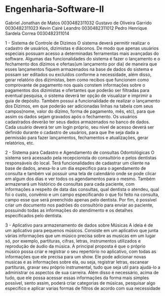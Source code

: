 # Engenharia-Software-II

Gabriel Jonathan de Matos         0030482311032
Gustavo de Oliveira Garrido       0030482311023
Kevin Cairé Leandro               0030482311012
Pedro Henrique Sardela Correa     0030482311014

1 - Sistema de Controle de Dízimos
O sistema deverá permitir realizar o cadastro de usuários, dizimistas e diáconos. De modo que apenas usuários especiais possuam acesso a determinadas ferramentas mais avançadas do software.
Algumas das funcionalidades do sistema é fazer o lançamento e o fechamento dos dízimos e ofertas(um lançamento por dia) de maneira que esses lançamentos fiquem armazenados na base de dados do sistema e possam ser editados ou excluídos conforme a necessidade, além disso, gerar relatório dos dizimistas, bem como recibos que funcionem como comprovante de pagamento nos quais constem informações sobre o pagamentos dos dizimistas e ofertantes que poderão ser filtradas para eventual pesquisa, o sistema deverá ter opção de visualizar e imprimir a guia de depósito.
Também possui a funcionalidade de realizar o lançamento dos Dízimos, em que poderão ser adicionadas linhas na tabela com seus campos(nome, valor do dízimo, forma de pagamento, mês, etc), para que assim os dados sejam gravados após o fechamento. Os usuários cadastrados deverão ter seus dados armazenados no banco de dados. Cada usuário deverá ter um login próprio, seu nível de acesso deverá ser definido durante o cadastro de usuários, para que lhe seja dada a permissão para fazer lançamentos, fechamentos e atualizações, gerar relatórios, etc.

2 - Sistema para Cadastro e Agendamento de consultas Odontológicas 
O sistema será acessado pela recepcionista do consultório e pelos dentistas responsáveis do local. Terá funcionalidades de cadastrar um cliente na base de dados, anexa-lo a um dia especifico para o agendamento de consulta e também vai possuir uma tela de calendário onde se pode clicar em algum dos dias e ver todos os agendamentos para o mesmo. Também armazenará um histórico de consultas para cada paciente, com informações a respeito de data das consultas, qual dentista o atendeu, qual foi o custo, convênio e um campo especificando o que foi feito na consulta, campo esse que será preenchido apenas pelo dentista. Por fim, é possível criar um documento nos padrões do consultório para enviar ao paciente, possuindo todas as informações do atendimento e os detalhes especificados pelo dentista.

3 - Aplicativo para armazenamento de dados sobre Músicas
A ideia é de um aplicativo para pequenos músicos. Consiste em um aplicativo que junta várias informações que um músico precisa sobre as musicas em um lugar só, por exemplo, partituras, cifras, letras, instrumentos utilizados e reprodução de áudio da música. A principal proposta é que o próprio músico possa criar e registrar o seu repertório no aplicativo, com todas as informações que ele precisa para um show. Ele pode adicionar novas musicas e as informações sobre ela, ou seja, registrar letras, escanear partituras, gravar seu próprio instrumental, tudo que seja util para ajudá-lo a administrar os aspectos de sua carreira. Além disso é necessário, acima de tudo, que ele possa acessar essas informações da forma mais simples possível, sento assim, poderá criar categorias de músicas, pesquisar algo especifico e aplicar varias formas de filtros de acordo com sua necessidade
